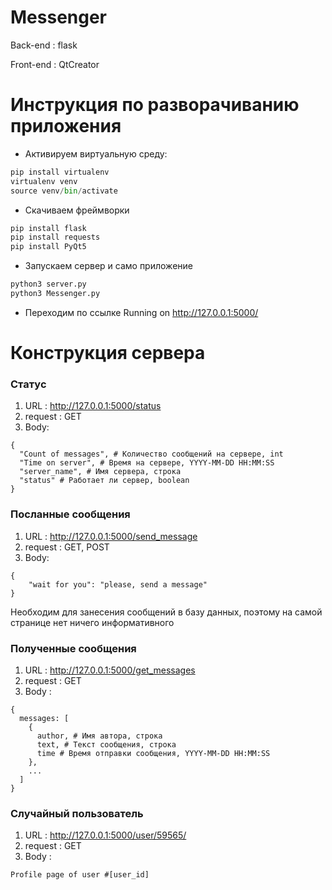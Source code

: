 # Messenger
Back-end : flask

Front-end : QtCreator
# Инструкция по разворачиванию приложения
* Активируем виртуальную среду:
```python
pip install virtualenv
virtualenv venv
source venv/bin/activate
```
* Скачиваем фреймворки
```python
pip install flask
pip install requests
pip install PyQt5
```
* Запускаем сервер и само приложение
```python
python3 server.py
python3 Messenger.py
```
* Переходим по ссылке
Running on http://127.0.0.1:5000/
# Конструкция сервера
### Статус
1. URL : http://127.0.0.1:5000/status
2. request : GET
3. Body: 
```
{
  "Count of messages", # Количество сообщений на сервере, int
  "Time on server", # Время на сервере, YYYY-MM-DD HH:MM:SS
  "server_name", # Имя сервера, строка
  "status" # Работает ли сервер, boolean
}
```
### Посланные сообщения
1. URL : http://127.0.0.1:5000/send_message
2. request : GET, POST
3. Body: 
```
{
    "wait for you": "please, send a message"
}
```
Необходим для занесения сообщений в базу данных, поэтому на самой странице нет ничего информативного

### Полученные сообщения
1. URL : http://127.0.0.1:5000/get_messages
2. request : GET
3. Body : 
```
{
  messages: [
    {
      author, # Имя автора, строка
      text, # Текст сообщения, строка   
      time # Время отправки сообщения, YYYY-MM-DD HH:MM:SS
    },    
    ...
  ]
}
```
### Случайный пользователь 
1. URL : http://127.0.0.1:5000/user/59565/
2. request : GET
3. Body : 
```
Profile page of user #[user_id]
```
